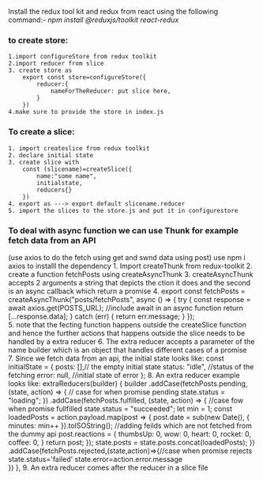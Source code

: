 Install the redux tool kit and redux from react using the following command:-
*npm install @reduxjs/toolkit react-redux*
### to create store: ###
    1.import configureStore from redux toolkit
    2.import reducer from slice 
    3. create store as 
        export const store=configureStore({
            reducer:{
                nameForTheReducer: put slice here,
            }
        })
    4.make sure to provide the store in index.js

 ### To create a slice: ### 
    1. import createslice from redux toolkit
    2. declare initial state
    3. create slice with 
        const (slicename)=createSlice({
            name:"some name",
            initialstate,
            reducers{}
        })
    4. export as ---> export default slicename.reducer 
    5. import the slices to the store.js and put it in configurestore
 ### To deal with async function we can use Thunk for example fetch data from an API  ### 
 (use axios to do the fetch using get and swnd data using post)
    use npm i axios to installl the dependency
    1. Import createThunk from redux-toolkit
    2. create a function fetchPosts using createAsyncThunk
    3. createAsyncThunk accepts 2 arguments a string that depicts the ction it does and the second is an async callback which return a promise
    4. export const fetchPosts = createAsyncThunk("posts/fetchPosts", async () => {
            try {
                const response = await axios.get(POSTS_URL); //include await in an async function
                return [...response.data];
            } catch (err) {
                return err.message;
            }
        });   
    5. note that the fecting function happens outside the createSlice function and hence the further actions that
       happens outside the slice needs to be handled by a extra reducer
    6. The extra reducer accepts a parameter of the name builder which is an object that handles different cases of a promise  
    7. Since we fetch data from an api, the initial state looks like:
        const initialState = {
            posts: [],// the empty initial state
            status: "idle", //status of the fetching
            error: null, //initial state of error
        };
    8.  An extra reducer example looks like:
        extraReducers(builder) {
            builder
            .addCase(fetchPosts.pending, (state, action) => { // case for when promise pending
                state.status = "loading";
            })
            .addCase(fetchPosts.fulfilled, (state, action) => { //case fow when promise fullfilled
                state.status = "succeeded";
                let min = 1;
                const loadedPosts = action.payload.map(post => {
                post.date = sub(new Date(), { minutes: min++ }).toISOString(); //adding feilds which are not fetched from the dummy api
                post.reactions = {
                    thumbsUp: 0,
                    wow: 0,
                    heart: 0,
                    rocket: 0,
                    coffee: 0,
                }
                return post;
                });
                state.posts = state.posts.concat(loadedPosts);
            }) 
            .addCase(fetchPosts.rejected,(state,action)=>{//case when promise rejects
                state.status='failed'
                state.error=action.error.message  
            })
        },
    9. An extra reducer comes after the reducer in a slice file    
